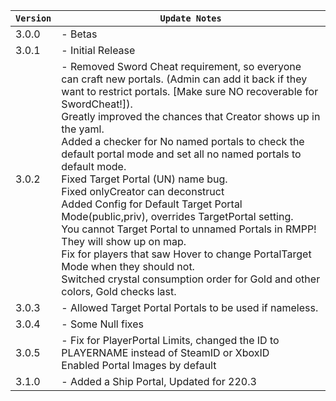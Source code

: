 | `Version` | `Update Notes`    |
|-----------|-------------------|
| 3.0.0     | - Betas           |
| 3.0.1     | - Initial Release |
| 3.0.2     | - Removed Sword Cheat requirement, so everyone can craft new portals. (Admin can add it back if they want to restrict portals. [Make sure NO recoverable for SwordCheat!]). </br> Greatly improved the chances that Creator shows up in the yaml. </br> Added a checker for No named portals to check the default portal mode and set all no named portals to default mode. </br> Fixed Target Portal (UN) name bug.  </br> Fixed onlyCreator can deconstruct </br> Added Config for Default Target Portal Mode(public,priv), overrides TargetPortal setting.  </br>You cannot Target Portal to unnamed Portals in RMPP! They will show up on map. </br> Fix for players that saw Hover to change PortalTarget Mode when they should not. </br> Switched crystal consumption order for Gold and other colors, Gold checks last. </br> |
| 3.0.3     | - Allowed Target Portal Portals to be used if nameless. |
| 3.0.4     | - Some Null fixes |
| 3.0.5     | - Fix for PlayerPortal Limits, changed the ID to PLAYERNAME instead of SteamID or XboxID </br> Enabled Portal Images by default|
| 3.1.0     | - Added a Ship Portal, Updated for 220.3|
